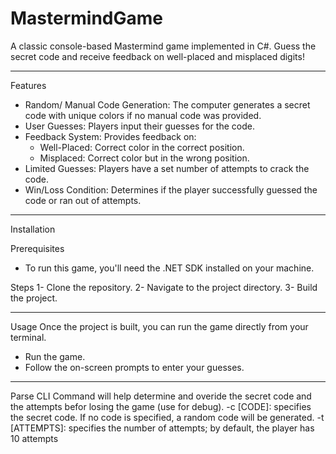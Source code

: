 # MastermindGame
A classic console-based Mastermind game implemented in C#.
Guess the secret code and receive feedback on well-placed and misplaced digits!

--------------------------------------------------------------

Features
- Random/ Manual Code Generation: The computer generates a secret code with unique colors if no manual code was provided.
- User Guesses: Players input their guesses for the code.
- Feedback System: Provides feedback on:
    - Well-Placed: Correct color in the correct position.
    - Misplaced: Correct color but in the wrong position.
- Limited Guesses: Players have a set number of attempts to crack the code.
- Win/Loss Condition: Determines if the player successfully guessed the code or ran out of attempts.

--------------------------------------------------------------

Installation

Prerequisites
- To run this game, you'll need the .NET SDK installed on your machine.

Steps
1- Clone the repository.
2- Navigate to the project directory.
3- Build the project.

--------------------------------------------------------------

Usage
Once the project is built, you can run the game directly from your terminal.
- Run the game.
- Follow the on-screen prompts to enter your guesses.

--------------------------------------------------------------

Parse CLI
Command will help determine and overide the secret code and the attempts befor losing the game (use for debug).
 -c [CODE]: specifies the secret code. If no code is specified, a random code will be generated.
 -t [ATTEMPTS]: specifies the number of attempts; by default, the player has 10 attempts
